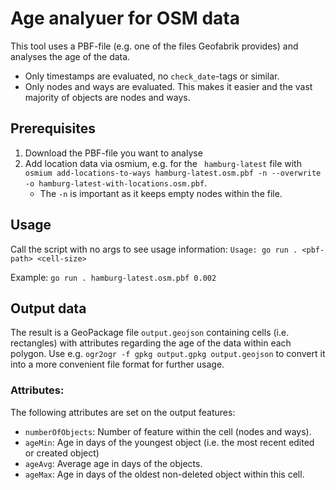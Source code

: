 # Age analyuer for OSM data

This tool uses a PBF-file (e.g. one of the files Geofabrik provides) and analyses the age of the data.

* Only timestamps are evaluated, no `check_date`-tags or similar.
* Only nodes and ways are evaluated. This makes it easier and the vast majority of objects are nodes and ways.

## Prerequisites

1. Download the PBF-file you want to analyse
2. Add location data via osmium, e.g. for the ` hamburg-latest` file with `osmium add-locations-to-ways hamburg-latest.osm.pbf -n --overwrite -o hamburg-latest-with-locations.osm.pbf`.
   * The `-n` is important as it keeps empty nodes within the file.

## Usage

Call the script with no args to see usage information: `Usage: go run . <pbf-path> <cell-size>`

Example: `go run . hamburg-latest.osm.pbf 0.002`

## Output data

The result is a GeoPackage file `output.geojson` containing cells (i.e. rectangles) with attributes regarding the age of the data within each polygon.
Use e.g. `ogr2ogr -f gpkg output.gpkg output.geojson` to convert it into a more convenient file format for further usage.

### Attributes:

The following attributes are set on the output features:

* `numberOfObjects`: Number of feature within the cell (nodes and ways).
* `ageMin`: Age in days of the youngest object (i.e. the most recent edited or created object)
* `ageAvg`: Average age in days of the objects.
* `ageMax`: Age in days of the oldest non-deleted object within this cell.